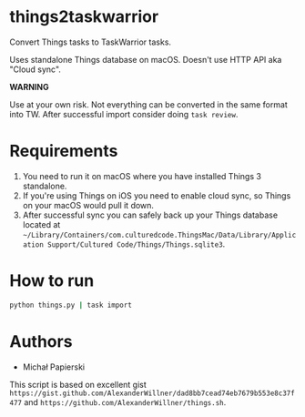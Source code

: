 things2taskwarrior
===

Convert Things tasks to TaskWarrior tasks.

Uses standalone Things database on macOS. Doesn't use HTTP API aka "Cloud sync".

**WARNING**

Use at your own risk. Not everything can be converted in the same format into TW. After successful import consider doing `task review`.

# Requirements 

1. You need to run it on macOS where you have installed Things 3 standalone.
2. If you're using Things on iOS you need to enable cloud sync, so Things on your macOS would pull it down.
3. After successful sync you can safely back up your Things database located at `~/Library/Containers/com.culturedcode.ThingsMac/Data/Library/Application Support/Cultured Code/Things/Things.sqlite3`.

# How to run

```sh
python things.py | task import
```

# Authors

* Michał Papierski

This script is based on excellent gist `https://gist.github.com/AlexanderWillner/dad8bb7cead74eb7679b553e8c37f477` and `https://github.com/AlexanderWillner/things.sh`.

